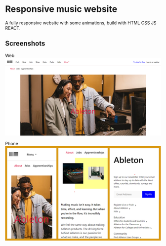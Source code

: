 # Responsive music website

 A fully responsive website with some animations, build with HTML CSS JS REACT.

## Screenshots

 Web
 ![alt text](src/website-demo-images/demoFull.png) 
 
 Phone
 ![alt text](src/website-demo-images/demo-collage.jpg)
 
 
 
